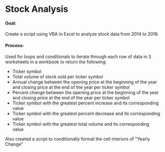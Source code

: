 # Stock Analysis

#### Goal:
Create a script using VBA in Excel to analyze stock data from 2014 to 2016.

#### Process:
Used for loops and conditionals to iterate through each row of data in 3 worksheets in a workbook to return the following:
- Ticker symbol
- Total volume of stock sold per ticker symbol
- Annual change between the opening price at the beginning of the year and closing price at the end of the year per ticker symbol
- Percent change between the opening price at the beginning of the year and closing price at the end of the year per ticker symbol
- Ticker symbol with the greatest percent increase and its corresponding value
- Ticker symbol with the greatest percent decrease and its corresponding value
- Ticker symbol with the greatest total volume and its corresponding value

Also created a script to conditionally format the cell interiors of "Yearly Change"
